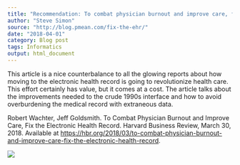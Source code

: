 ```yaml
---
title: "Recommendation: To combat physician burnout and improve care, fix the electronic health record"
author: "Steve Simon"
source: "http://blog.pmean.com/fix-the-ehr/"
date: "2018-04-01"
category: Blog post
tags: Informatics
output: html_document
---
```


This article is a nice counterbalance to all the glowing reports about
how moving to the electronic health record is going to revolutionize
health care. This effort certainly has value, but it comes at a cost.
The article talks about the improvements needed to the crude 1990s
interface and how to avoid overburdening the medical record with
extraneous data.

<!---More--->

Robert Wachter, Jeff Goldsmith. To Combat Physician Burnout and Improve
Care, Fix the Electronic Health Record. Harvard Business Review, March
30, 2018. Available at
<https://hbr.org/2018/03/to-combat-physician-burnout-and-improve-care-fix-the-electronic-health-record>.

![](../../../web/images/fix-the-ehr01.png)





